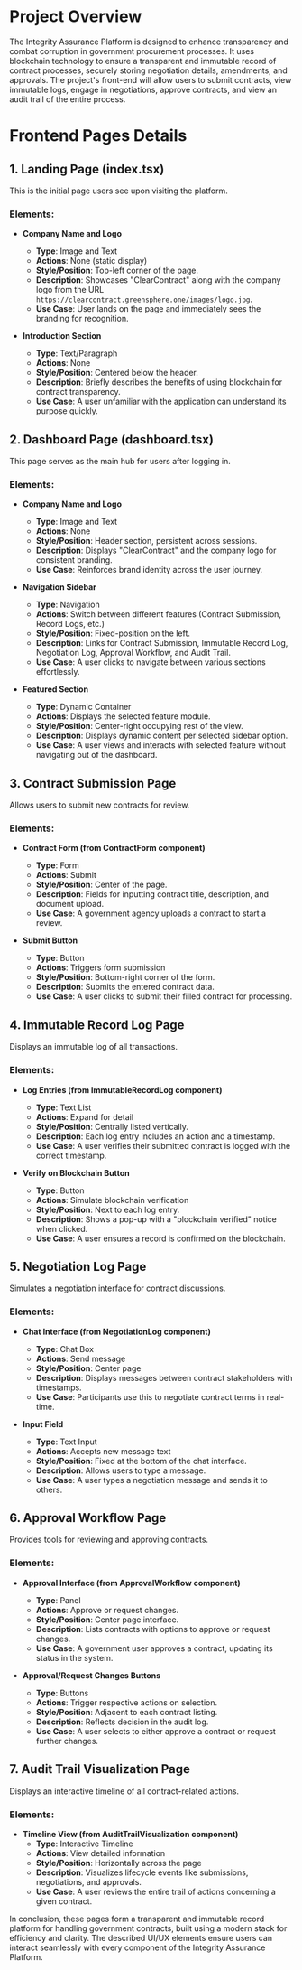 # Project Overview
The Integrity Assurance Platform is designed to enhance transparency and combat corruption in government procurement processes. It uses blockchain technology to ensure a transparent and immutable record of contract processes, securely storing negotiation details, amendments, and approvals. The project's front-end will allow users to submit contracts, view immutable logs, engage in negotiations, approve contracts, and view an audit trail of the entire process.

# Frontend Pages Details

## 1. Landing Page (index.tsx)
This is the initial page users see upon visiting the platform.

### Elements:

- **Company Name and Logo**
  - **Type**: Image and Text
  - **Actions**: None (static display)
  - **Style/Position**: Top-left corner of the page.
  - **Description**: Showcases "ClearContract" along with the company logo from the URL `https://clearcontract.greensphere.one/images/logo.jpg`.
  - **Use Case**: User lands on the page and immediately sees the branding for recognition.

- **Introduction Section**
  - **Type**: Text/Paragraph
  - **Actions**: None
  - **Style/Position**: Centered below the header.
  - **Description**: Briefly describes the benefits of using blockchain for contract transparency.
  - **Use Case**: A user unfamiliar with the application can understand its purpose quickly.

## 2. Dashboard Page (dashboard.tsx)
This page serves as the main hub for users after logging in.

### Elements:

- **Company Name and Logo**
  - **Type**: Image and Text
  - **Actions**: None
  - **Style/Position**: Header section, persistent across sessions.
  - **Description**: Displays "ClearContract" and the company logo for consistent branding.
  - **Use Case**: Reinforces brand identity across the user journey.

- **Navigation Sidebar**
  - **Type**: Navigation
  - **Actions**: Switch between different features (Contract Submission, Record Logs, etc.)
  - **Style/Position**: Fixed-position on the left.
  - **Description**: Links for Contract Submission, Immutable Record Log, Negotiation Log, Approval Workflow, and Audit Trail.
  - **Use Case**: A user clicks to navigate between various sections effortlessly.

- **Featured Section**
  - **Type**: Dynamic Container
  - **Actions**: Displays the selected feature module.
  - **Style/Position**: Center-right occupying rest of the view.
  - **Description**: Displays dynamic content per selected sidebar option.
  - **Use Case**: A user views and interacts with selected feature without navigating out of the dashboard.

## 3. Contract Submission Page
Allows users to submit new contracts for review.

### Elements:

- **Contract Form (from ContractForm component)**
  - **Type**: Form
  - **Actions**: Submit
  - **Style/Position**: Center of the page.
  - **Description**: Fields for inputting contract title, description, and document upload.
  - **Use Case**: A government agency uploads a contract to start a review.

- **Submit Button**
  - **Type**: Button
  - **Actions**: Triggers form submission
  - **Style/Position**: Bottom-right corner of the form.
  - **Description**: Submits the entered contract data.
  - **Use Case**: A user clicks to submit their filled contract for processing.

## 4. Immutable Record Log Page
Displays an immutable log of all transactions.

### Elements:

- **Log Entries (from ImmutableRecordLog component)**
  - **Type**: Text List
  - **Actions**: Expand for detail
  - **Style/Position**: Centrally listed vertically.
  - **Description**: Each log entry includes an action and a timestamp.
  - **Use Case**: A user verifies their submitted contract is logged with the correct timestamp.

- **Verify on Blockchain Button**
  - **Type**: Button
  - **Actions**: Simulate blockchain verification
  - **Style/Position**: Next to each log entry.
  - **Description**: Shows a pop-up with a "blockchain verified" notice when clicked.
  - **Use Case**: A user ensures a record is confirmed on the blockchain.

## 5. Negotiation Log Page
Simulates a negotiation interface for contract discussions.

### Elements:

- **Chat Interface (from NegotiationLog component)**
  - **Type**: Chat Box
  - **Actions**: Send message
  - **Style/Position**: Center page
  - **Description**: Displays messages between contract stakeholders with timestamps.
  - **Use Case**: Participants use this to negotiate contract terms in real-time.

- **Input Field**
  - **Type**: Text Input
  - **Actions**: Accepts new message text
  - **Style/Position**: Fixed at the bottom of the chat interface.
  - **Description**: Allows users to type a message.
  - **Use Case**: A user types a negotiation message and sends it to others.

## 6. Approval Workflow Page
Provides tools for reviewing and approving contracts.

### Elements:

- **Approval Interface (from ApprovalWorkflow component)**
  - **Type**: Panel
  - **Actions**: Approve or request changes.
  - **Style/Position**: Center page interface.
  - **Description**: Lists contracts with options to approve or request changes.
  - **Use Case**: A government user approves a contract, updating its status in the system.

- **Approval/Request Changes Buttons**
  - **Type**: Buttons
  - **Actions**: Trigger respective actions on selection.
  - **Style/Position**: Adjacent to each contract listing.
  - **Description**: Reflects decision in the audit log.
  - **Use Case**: A user selects to either approve a contract or request further changes.

## 7. Audit Trail Visualization Page
Displays an interactive timeline of all contract-related actions.

### Elements:

- **Timeline View (from AuditTrailVisualization component)**
  - **Type**: Interactive Timeline
  - **Actions**: View detailed information
  - **Style/Position**: Horizontally across the page
  - **Description**: Visualizes lifecycle events like submissions, negotiations, and approvals.
  - **Use Case**: A user reviews the entire trail of actions concerning a given contract.

In conclusion, these pages form a transparent and immutable record platform for handling government contracts, built using a modern stack for efficiency and clarity. The described UI/UX elements ensure users can interact seamlessly with every component of the Integrity Assurance Platform.